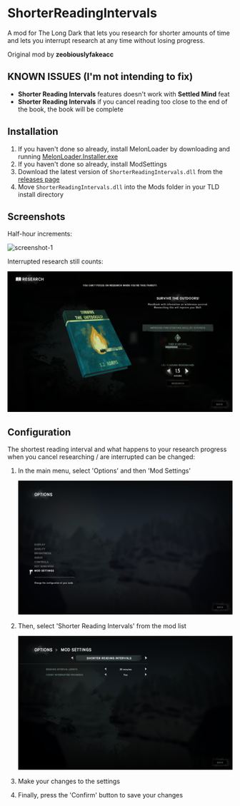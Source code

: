 # ShorterReadingIntervals

A mod for The Long Dark that lets you research for shorter amounts of time and lets you interrupt research at any time without losing progress.

Original mod by **zeobiouslyfakeacc**

## KNOWN ISSUES (I'm not intending to fix)
* **Shorter Reading Intervals** features doesn't work with **Settled Mind** feat
* **Shorter Reading Intervals** if you cancel reading too close to the end of the book, the book will be complete

## Installation

1. If you haven't done so already, install MelonLoader by downloading and running [MelonLoader.Installer.exe](https://github.com/HerpDerpinstine/MelonLoader/releases/latest/download/MelonLoader.Installer.exe)
2. If you haven't done so already, install ModSettings
3. Download the latest version of `ShorterReadingIntervals.dll` from the [releases page](https://github.com/RomainDeschampsFR/ShorterReadingIntervals/releases)
4. Move `ShorterReadingIntervals.dll` into the Mods folder in your TLD install directory

## Screenshots

Half-hour increments:

![screenshot-1](https://github.com/RomainDeschampsFR/ShorterReadingIntervalsLegacy/assets/38351288/c5d11e63-ee00-4850-bdff-d767781a65c5)

Interrupted research still counts:

![Screenshot of interrupted reading progress being counted](images/screenshot-2.png)

## Configuration

The shortest reading interval and what happens to your research progress when you cancel researching / are interrupted can be changed:

1. In the main menu, select 'Options' and then 'Mod Settings'

   ![Screenshot of options](images/settings-1.png)
2. Then, select 'Shorter Reading Intervals' from the mod list

   ![Screenshot of mod settings](images/settings-2.png)
3. Make your changes to the settings
4. Finally, press the 'Confirm' button to save your changes
